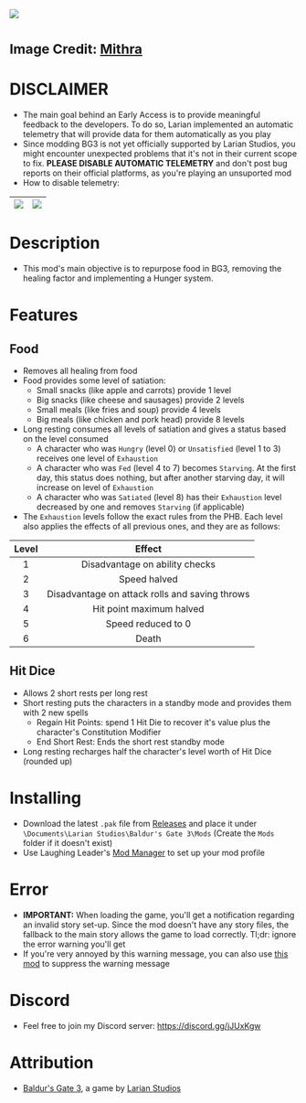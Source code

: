 ![](https://i.imgur.com/9xdKOHE.png)

<sub>Image Credit: [Mithra](https://github.com/thekeatonfox)</sub>
=======

# DISCLAIMER
* The main goal behind an Early Access is to provide meaningful feedback to the developers. To do so, Larian implemented an automatic telemetry that will provide data for them automatically as you play
* Since modding BG3 is not yet officially supported by Larian Studios, you might encounter unexpected problems that it's not in their current scope to fix. **PLEASE DISABLE AUTOMATIC TELEMETRY** and don't post bug reports on their official platforms, as you're playing an unsuported mod
* How to disable telemetry:

| ![](https://i.imgur.com/8BSSPiW.png) | ![](https://i.imgur.com/huTu79h.png) |
|:---:|:---:|

# Description
* This mod's main objective is to repurpose food in BG3, removing the healing factor and implementing a Hunger system.

# Features
## Food
* Removes all healing from food
* Food provides some level of satiation:
  - Small snacks (like apple and carrots) provide 1 level
  - Big snacks (like cheese and sausages) provide 2 levels
  - Small meals (like fries and soup) provide 4 levels
  - Big meals (like chicken and pork head) provide 8 levels
* Long resting consumes all levels of satiation and gives a status based on the level consumed
  - A character who was `Hungry` (level 0) or `Unsatisfied` (level 1 to 3) receives one level of `Exhaustion`
  - A character who was `Fed` (level 4 to 7) becomes `Starving`. At the first day, this status does nothing, but after another starving day, it will increase on level of `Exhaustion`
  - A character who was `Satiated` (level 8) has their `Exhaustion` level decreased by one and removes `Starving` (if applicable)
* The `Exhaustion` levels follow the exact rules from the PHB. Each level also applies the effects of all previous ones, and they are as follows:

| Level | Effect |
| :--: | :--: |
| 1 | Disadvantage on ability checks |
| 2 | Speed halved |
| 3 | Disadvantage on attack rolls and saving throws |
| 4 | Hit point maximum halved |
| 5 | Speed reduced to 0 |
| 6 | Death |

## Hit Dice
* Allows 2 short rests per long rest
* Short resting puts the characters in a standby mode and provides them with 2 new spells
  - Regain Hit Points: spend 1 Hit Die to recover it's value plus the character's Constitution Modifier
  - End Short Rest: Ends the short rest standby mode
* Long resting recharges half the character's level worth of Hit Dice (rounded up)

# Installing
* Download the latest `.pak` file from [Releases](https://github.com/ZerdBG3/DnDontStarve/releases) and place it under `\Documents\Larian Studios\Baldur's Gate 3\Mods` (Create the `Mods` folder if it doesn't exist)
* Use Laughing Leader's [Mod Manager](https://github.com/LaughingLeader/BG3ModManager) to set up your mod profile

# Error
* **IMPORTANT:** When loading the game, you'll get a notification regarding an invalid story set-up. Since the mod doesn't have any story files, the fallback to the main story allows the game to load correctly. Tl;dr: ignore the error warning you'll get
* If you're very annoyed by this warning message, you can also use [this mod](https://www.nexusmods.com/baldursgate3/mods/13) to suppress the warning message

# Discord
* Feel free to join my Discord server: https://discord.gg/jJUxKgw

# Attribution
- [Baldur's Gate 3](https://store.steampowered.com/app/1086940/Baldurs_Gate_3/), a game by [Larian Studios](http://larian.com/)
